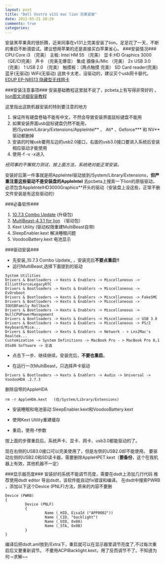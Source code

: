 ```yaml
---
layout: post
title: "Dell Vostro v131 mac lion 完美安装"
date: 2012-03-21 20:29
comments: true
categories: 
---
```


安装黑苹果真的很折腾，近来同事在v131上完美安装了lion，足足花了一天，不断的重启不断滴尝试。建议想用苹果的还是直接买白苹果省心。
###安装情况###
CPU:Core i3 （完美）
主板: Intel HM 55 （完美）
显卡:HD Graphics 3000  （QE/CI完美）
声卡  （完美无爆音）
集成 摄像头/Mic  （完美）
2x USB 3.0 （完美）
1 USB 2.0  （完美）
触摸板：（两点触摸 完美）
SD Card reader(完美)
蓝牙(无驱动)
WiFi(无驱动) 这款卡太老，没驱动的，建议买个usb网卡替代。[EDUP EP-N8513 隐藏型无线网卡](http://www.360buy.com/product/389343.html)

###安装注意事项###
安装基础教程这里就不说了，pcbeta上有写得非常好的 。[lion图文详细安装教程](http://bbs.pcbeta.com/viewthread-920341-1-1.html)

这里指出这款机器安装的特别要注意的地方
1.  保证所有硬盘卷轴不能有中文，不然会导致安装界面鼠标键盘不能用
2.  如果安装界面usb鼠标键盘仍然不能用，把/System/Library/Extensions/AppleIntel** 、 Ati* 、Geforce*** 和 NV** 驱动都删掉
3.  安装的时候usb要用左边的usb2.0接口，右面的usb3.0接口要进入系统后安装相应驱动才能使用
4.  使用-f -v -x进入

_经同事的不懈努力测试，按上面方法，系统绝对能正常安装。_

安装好后第一件事就是把AppleIntel驱动放到/System/Library/Extensions，**但严重注意这些驱动不是安装盘的AppleIntel**
去pcbeta上搜索一下lion的原版驱动，必须包含AppleIntelHD3000Graphics**开头的驱动（安装盘上没这些，正常不删文件安装是有这些驱动的）


###必备软件###
1.  [10.7.3 Combo Update](http://support.apple.com/kb/DL1484)   (升级包)
2.  [MultiBeast-4.3.1 for lion](http://www.tonymacx86.com/C:Dq-OCPpT/MultiBeast-4.3.1.zip)           （驱动包）
3.  Kext Utility          (驱动权限重建MultiBeast自带)
4.  SleepEnabler.kext     解决睡眠问题
5.  VoodooBattery.kext    电池显示

###驱动安装###
+   先安装_10.7.3 Combo Update_ ，安装完后**不要点重启!!**
+   运行MultiBeast,选择下面提到的驱动
```
System Utilities
Drivers & Bootloaders -> Kexts & Enablers -> Miscellaneous -> ElliottForceLegacyRTC
Drivers & Bootloaders -> Kexts & Enablers -> Miscellaneous -> EvOreboot
Drivers & Bootloaders -> Kexts & Enablers -> Miscellaneous -> FakeSMC
Drivers & Bootloaders -> Kexts & Enablers -> Miscellaneous -> IOUSBFamily Rollback
Drivers & Bootloaders -> Kexts & Enablers -> Miscellaneous -> NullCPUPowerManagement
Drivers & Bootloaders -> Kexts & Enablers -> Miscellaneous -> USB 3.0
Drivers & Bootloaders -> Kexts & Enablers -> Miscellaneous -> PS/2 Keyboard/Mice...
Drivers & Bootloaders -> Kexts & Enablers -> Network - > Lnx2Mac's Realtek...
Customization -> System Definitions -> MacBook Pro - > MacBook Pro 8,1
OSx86 Software -> 全选
```
+   点击下一步、继续继续。安装完后，**不要也重启**。

+   在运行一次MultiBeast，只选择声卡驱动
```
Drivers & Bootloaders -> Kexts & Enablers -> Audio -> Universal -> VoodooHDA .2.7.3
```
删除自带的AppleHDA

```
rm -r AppleHDA.kext   (在/System/Library/Extensions)
```

+   安装睡眠和电池驱动
SleepEnabler.kext和VoodooBattery.kext

+   使用Kext Utility重建缓存
+   重启，使用-f参数

按上面的步骤重启后，系统声卡、显卡、网卡、usb3.0都能驱动的了。

现在右侧的USB3.0接口可以完美使用了，但是左侧的USB2.0却不能使用。
要驱动左侧的USB2.0和SD读卡器，需要删除AppleHPET.kext（**要备份**，这个在我机器上有效，其他机器不一定）

###显示器亮度###
安装好的系统不能调节亮度，需要在dsdt上添加几行代码
推荐使用dsdt editor 导出dsdt，该软件能自动fix错误和编译。
在dsdt中搜索PWRB ，添加以下这个Device (PNLF)方法，原来的内容不要删

```
Device (PWRB)
{
         Device (PNLF)
         {
                  Name (_HID, EisaId ("APP0002"))
                  Name (_CID, "backlight")
                  Name (_UID, 0x0A)
                  Name (_STA, 0x0B)
         }
}
```
编译后把dsdt.aml放到/Extra下，重启就可以在显示器里调节亮度了,不过每次重启后又要重新调节。
不要用ACPIBacklight.kext，用了反而调节不了。不知道为何·~求解~~
